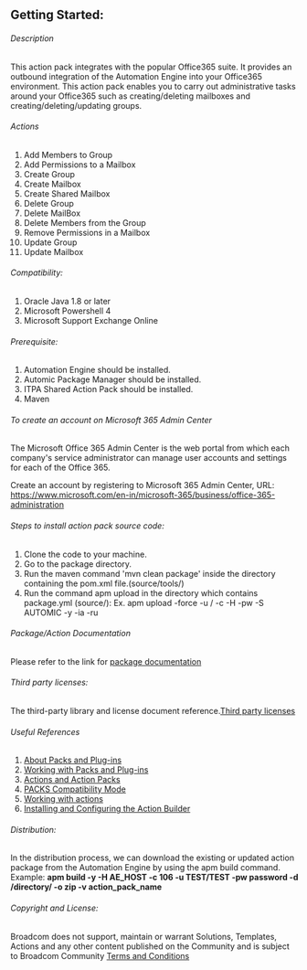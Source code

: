 ## Getting Started:


###### Description
 
This action pack integrates with the popular Office365 suite. It provides an outbound integration of the Automation Engine into your Office365 environment. This action pack enables you to carry out administrative tasks around your Office365 such as creating/deleting mailboxes and creating/deleting/updating groups.

###### Actions
 
 1.  Add Members to Group
 2.  Add Permissions to a Mailbox
 3.  Create Group
 4.  Create Mailbox
 5.  Create Shared Mailbox
 6.  Delete Group
 7.  Delete MailBox
 8.  Delete Members from the Group
 9.  Remove Permissions in a Mailbox
 10. Update Group
 11. Update Mailbox
  
 ###### Compatibility:

1. Oracle Java 1.8 or later
2. Microsoft Powershell 4 
3. Microsoft Support Exchange Online 

###### Prerequisite:

1. Automation Engine should be installed.
2. Automic Package Manager should be installed.
3. ITPA Shared Action Pack should be installed. 
4. Maven

###### To create an account on Microsoft 365 Admin Center
The Microsoft Office 365 Admin Center is the web portal from which each company's service administrator can manage user accounts and settings for each of the Office 365.

Create an account by registering to Microsoft 365 Admin Center, URL: https://www.microsoft.com/en-in/microsoft-365/business/office-365-administration

###### Steps to install action pack source code:

1. Clone the code to your machine.
2. Go to the package directory.
3. Run the maven command 'mvn clean package' inside the directory containing the pom.xml file.(source/tools/)
4. Run the command apm upload in the directory which contains package.yml (source/):
   Ex. apm upload -force -u <Name>/<Department> -c <Client-id> -H <Host> -pw <Password> -S AUTOMIC -y -ia -ru


###### Package/Action Documentation

Please refer to the link for [package documentation](source/ae/content/DOCUMENTATION/PCK.AUTOMIC_MICROSOFT_OFFICE365.PUB.DOC.xml)

###### Third party licenses:

The third-party library and license document reference.[Third party licenses](source/ae/content/DOCUMENTATION/PCK.AUTOMIC_MICROSOFT_OFFICE365.PUB.LICENSES.xml)

###### Useful References

1. [About Packs and Plug-ins](https://docs.automic.com/documentation/webhelp/english/AA/12.3/DOCU/12.3/Automic%20Automation%20Guides/help.htm#PluginManager/PM_AboutPacksandPlugins.htm?Highlight=Action%20packs)
2. [Working with Packs and Plug-ins](https://docs.automic.com/documentation/webhelp/english/AA/12.3/DOCU/12.3/Automic%20Automation%20Guides/help.htm#PluginManager/PM_WorkingWith.htm#link10)
3. [Actions and Action Packs](https://docs.automic.com/documentation/webhelp/english/AA/12.3/DOCU/12.3/Automic%20Automation%20Guides/help.htm#_Common/ReleaseHighlights/RH_Plugin_PackageManager.htm?Highlight=Action%20packs)
4. [PACKS Compatibility Mode](https://docs.automic.com/documentation/webhelp/english/AA/12.3/DOCU/12.3/Automic%20Automation%20Guides/help.htm#AWA/Variables/UC_CLIENT_SETTINGS/UC_CLIENT_PACKS_COMPATIBILITY_MODE.htm?Highlight=Action%20packs)
5. [Working with actions](https://docs.automic.com/documentation/webhelp/english/AA/12.3/DOCU/12.3/Automic%20Automation%20Guides/help.htm#ActionBuilder/AB_WorkingWith.htm#link4)
6. [Installing and Configuring the Action Builder](https://docs.automic.com/documentation/webhelp/english/AA/12.3/DOCU/12.3/Automic%20Automation%20Guides/help.htm#ActionBuilder/install_configure_plugins_AB.htm?Highlight=Action%20packs)

###### Distribution: 

In the distribution process, we can download the existing or updated action package from the Automation Engine by using the apm build command.
Example: **apm build -y -H AE_HOST -c 106 -u TEST/TEST -pw password -d /directory/ -o zip -v action_pack_name**
			
			
###### Copyright and License: 

Broadcom does not support, maintain or warrant Solutions, Templates, Actions and any other content published on the Community and is subject to Broadcom Community [Terms and Conditions](https://community.broadcom.com/termsandconditions)

 